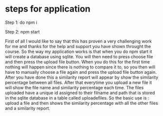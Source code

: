 # steps for application

Step 1: do npm i

Step 2: npm start

First of all I would like to say that this has proven a very challenging work for me and thanks
for the help and support you have shown throught the course. So the way my application works is
that when you do npm start it will create a database using sqlite. You will then need to press choose
file and then press the upload file button. When you do this for the first time nothing will happen since
there is nothing to compare it to, so you then will have to manually choose a file again and press the upload
file button again. After you have done this a similarity report will appear by show the similarity percentage
between all files. After that everytime you upload a new file it will show the file name and similarity percentage
each time. The files uploaded have a unique id assigned to their filname and path  that is stored in the sqlite
database in a table called uploadefiles. So the basic use is : upload a file and then shows the similarity percentage
with all the other files and a similarity report.

